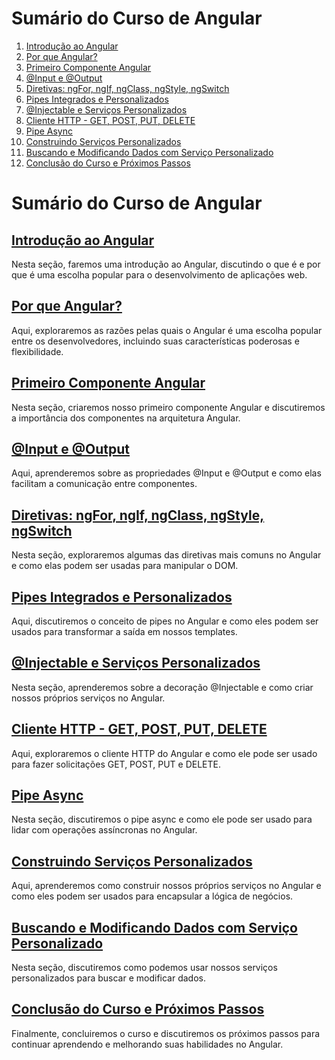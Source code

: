 

# Sumário do Curso de Angular

1. [Introdução ao Angular](#introdução-ao-angular)
2. [Por que Angular?](#por-que-angular)
3. [Primeiro Componente Angular](#primeiro-componente-angular)
4. [@Input e @Output](#input-e-output)
5. [Diretivas: ngFor, ngIf, ngClass, ngStyle, ngSwitch](#diretivas-ngfor-ngif-ngclass-ngstyle-ngswitch)
6. [Pipes Integrados e Personalizados](#pipes-integrados-e-personalizados)
7. [@Injectable e Serviços Personalizados](#injectable-e-serviços-personalizados)
8. [Cliente HTTP - GET, POST, PUT, DELETE](#cliente-http---get-post-put-delete)
9. [Pipe Async](#pipe-async)
10. [Construindo Serviços Personalizados](#construindo-serviços-personalizados)
11. [Buscando e Modificando Dados com Serviço Personalizado](#buscando-e-modificando-dados-com-serviço-personalizado)
12. [Conclusão do Curso e Próximos Passos](#conclusão-do-curso-e-próximos-passos)

# Sumário do Curso de Angular

## [Introdução ao Angular](#introdução-ao-angular)
Nesta seção, faremos uma introdução ao Angular, discutindo o que é e por que é uma escolha popular para o desenvolvimento de aplicações web.

## [Por que Angular?](#por-que-angular)
Aqui, exploraremos as razões pelas quais o Angular é uma escolha popular entre os desenvolvedores, incluindo suas características poderosas e flexibilidade.

## [Primeiro Componente Angular](#primeiro-componente-angular)
Nesta seção, criaremos nosso primeiro componente Angular e discutiremos a importância dos componentes na arquitetura Angular.

## [@Input e @Output](#input-e-output)
Aqui, aprenderemos sobre as propriedades @Input e @Output e como elas facilitam a comunicação entre componentes.

## [Diretivas: ngFor, ngIf, ngClass, ngStyle, ngSwitch](#diretivas-ngfor-ngif-ngclass-ngstyle-ngswitch)
Nesta seção, exploraremos algumas das diretivas mais comuns no Angular e como elas podem ser usadas para manipular o DOM.

## [Pipes Integrados e Personalizados](#pipes-integrados-e-personalizados)
Aqui, discutiremos o conceito de pipes no Angular e como eles podem ser usados para transformar a saída em nossos templates.

## [@Injectable e Serviços Personalizados](#injectable-e-serviços-personalizados)
Nesta seção, aprenderemos sobre a decoração @Injectable e como criar nossos próprios serviços no Angular.

## [Cliente HTTP - GET, POST, PUT, DELETE](#cliente-http---get-post-put-delete)
Aqui, exploraremos o cliente HTTP do Angular e como ele pode ser usado para fazer solicitações GET, POST, PUT e DELETE.

## [Pipe Async](#pipe-async)
Nesta seção, discutiremos o pipe async e como ele pode ser usado para lidar com operações assíncronas no Angular.

## [Construindo Serviços Personalizados](#construindo-serviços-personalizados)
Aqui, aprenderemos como construir nossos próprios serviços no Angular e como eles podem ser usados para encapsular a lógica de negócios.

## [Buscando e Modificando Dados com Serviço Personalizado](#buscando-e-modificando-dados-com-serviço-personalizado)
Nesta seção, discutiremos como podemos usar nossos serviços personalizados para buscar e modificar dados.

## [Conclusão do Curso e Próximos Passos](#conclusão-do-curso-e-próximos-passos)
Finalmente, concluiremos o curso e discutiremos os próximos passos para continuar aprendendo e melhorando suas habilidades no Angular.
